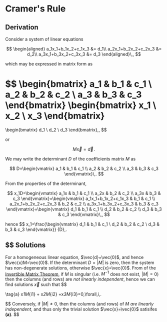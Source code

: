 # Cramer's Rule

## Derivation

Consider a system of linear equations

$$
\begin{aligned}
a_1x_1+b_1x_2+c_1x_3 &= d_1\\
a_2x_1+b_2x_2+c_2x_3 &= d_2\\
a_3x_1+b_3x_2+c_3x_3 &= d_3
\end{aligned}\,,
$$

which may be expressed in matrix form as

$$
\begin{bmatrix}
a_1 & b_1 & c_1 \\
a_2 & b_2 & c_2 \\
a_3 & b_3 & c_3
\end{bmatrix}
\begin{bmatrix}
x_1 \\ x_2 \\ x_3
\end{bmatrix}
=
\begin{bmatrix}
d_1 \\ d_2 \\ d_3
\end{bmatrix}\,,
$$

or

$$
M\vec{x} = \vec{d}\,.
$$

We may write the determinant $D$ of the coefficients matrix $M$ as

$$
D=\begin{vmatrix}
a_1 & b_1 & c_1 \\
a_2 & b_2 & c_2 \\
a_3 & b_3 & c_3
\end{vmatrix}\,.
$$

From the properties of the determinant,

$$
x_1D=\begin{vmatrix}
a_1x & b_1 & c_1 \\
a_2x & b_2 & c_2 \\
a_3x & b_3 & c_3
\end{vmatrix}=\begin{vmatrix}
a_1x_1+b_1x_2+c_1x_3 & b_1 & c_1 \\
a_2x_1+b_2x_2+c_2x_3 & b_2 & c_2 \\
a_3x_1+b_3x_2+c_3x_3 & b_3 & c_3
\end{vmatrix}=\begin{vmatrix}
d_1 & b_1 & c_1 \\
d_2 & b_2 & c_2 \\
d_3 & b_3 & c_3
\end{vmatrix}\,,
$$

hence \$\$
x_1=\frac{\begin{vmatrix}
d_1 & b_1 & c_1 \\
d_2 & b_2 & c_2 \\
d_3 & b_3 & c_3
\end{vmatrix}}
{D}\,.

$$
Solutions
---------
For a homogeneous linear equation, $\vec{d}=\vec{0}$, and hence $\vec{x}M=\vec{0}$. If the determinant $D=\lvert M\rvert$ is zero, then the system has non-degenerate solutions, otherwise $\vec{x}=\vec{0}$.
From of the [Invertible Matrix Theorem](http://mathworld.wolfram.com/InvertibleMatrixTheorem.html), if $M$ is singular (i.e. $M^{-1}$ does not exist, $\lvert M\rvert=0$) then the columns (and rows) are _not linearly independent_, hence we can find solutions $\vec{x}$ such that
$$

\tag{a}
x*1M*{i1} + x*2M*{i2} +x*3M*{i3}=0\,\forall\,i\,.

$$
Conversely, if $\lvert M\rvert\neq 0$, then the columns (and rows) of $M$ _are linearly independent_, and thus only the trivial solution $\vec{x}=\vec{0}$ satisifes **(a)**.
$$
